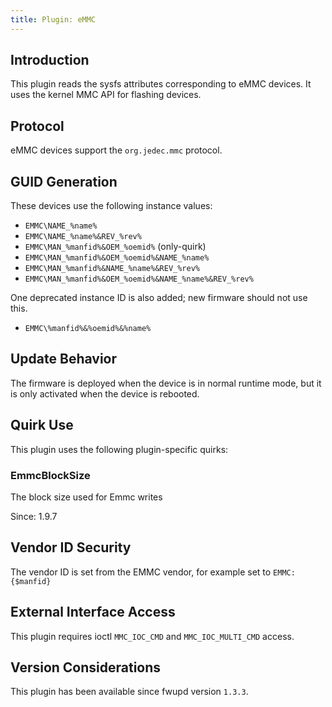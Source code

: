 ```yaml
---
title: Plugin: eMMC
---
```


## Introduction

This plugin reads the sysfs attributes corresponding to eMMC devices.
It uses the kernel MMC API for flashing devices.

## Protocol

eMMC devices support the `org.jedec.mmc` protocol.

## GUID Generation

These devices use the following instance values:

* `EMMC\NAME_%name%`
* `EMMC\NAME_%name%&REV_%rev%`
* `EMMC\MAN_%manfid%&OEM_%oemid%` (only-quirk)
* `EMMC\MAN_%manfid%&OEM_%oemid%&NAME_%name%`
* `EMMC\MAN_%manfid%&NAME_%name%&REV_%rev%`
* `EMMC\MAN_%manfid%&OEM_%oemid%&NAME_%name%&REV_%rev%`

One deprecated instance ID is also added; new firmware should not use this.

* `EMMC\%manfid%&%oemid%&%name%`

## Update Behavior

The firmware is deployed when the device is in normal runtime mode, but it is
only activated when the device is rebooted.

## Quirk Use

This plugin uses the following plugin-specific quirks:

### EmmcBlockSize

The block size used for Emmc  writes

Since: 1.9.7

## Vendor ID Security

The vendor ID is set from the EMMC vendor, for example set to `EMMC:{$manfid}`

## External Interface Access

This plugin requires ioctl `MMC_IOC_CMD` and `MMC_IOC_MULTI_CMD` access.

## Version Considerations

This plugin has been available since fwupd version `1.3.3`.
